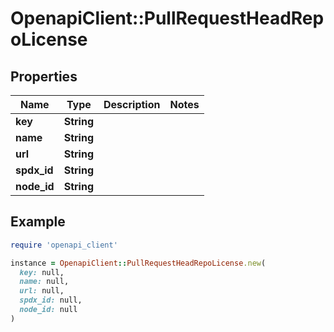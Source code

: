 # OpenapiClient::PullRequestHeadRepoLicense

## Properties

| Name | Type | Description | Notes |
| ---- | ---- | ----------- | ----- |
| **key** | **String** |  |  |
| **name** | **String** |  |  |
| **url** | **String** |  |  |
| **spdx_id** | **String** |  |  |
| **node_id** | **String** |  |  |

## Example

```ruby
require 'openapi_client'

instance = OpenapiClient::PullRequestHeadRepoLicense.new(
  key: null,
  name: null,
  url: null,
  spdx_id: null,
  node_id: null
)
```

